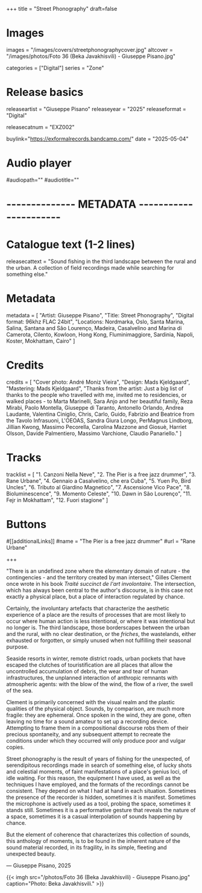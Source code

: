 +++
title = "Street Phonography"
draft=false

# Images
images = "/images/covers/streetphonographycover.jpg"
altcover = "/images/photos/Foto 36 (Beka Javakhisvili) - Giuseppe Pisano.jpg"

categories = ["Digital"]
series = "Zone"

# Release basics
releaseartist = "Giuseppe Pisano"
releaseyear = "2025"
releaseformat = "Digital"

releasecatnum = "EXZ002"

buylink="https://exformalrecords.bandcamp.com/"
date = "2025-05-04"

# Audio player
#audiopath=""
#audiotitle=""

# -------------- METADATA ----------------------

# Catalogue text (1-2 lines)
releasecattext = "Sound fishing in the third landscape between the rural and the urban. A collection of field recordings made while searching for something else."

# Metadata
metadata = [
    "Artist: Giuseppe Pisano",
    "Title: Street Phonography",
    "Digital format: 96khz FLAC 24bit",
    "Locations: Nordmarka, Oslo, Santa Marina, Salina,  Santana and São Lourenço, Madeira, Casalvelino and Marina di Camerota, Cilento, Kowloon, Hong Kong, Fluminimaggiore, Sardinia, Napoli, Koster, Mokhattam, Cairo"
]

# Credits
credits = [
    "Cover photo: André Moniz Vieira",
    "Design: Mads Kjeldgaard",
    "Mastering: Mads Kjeldgaard",
    "Thanks from the artist: Just a big list of thanks to the people who travelled with me,  invited me to residencies,  or walked places - to Marta Marinelli,  Sara Anjo and her beautiful family,  Reza Mirabi,  Paolo Montella,  Giuseppe di Taranto,  Antonello Orlando,  Andrea Laudante,  Valentina Ciniglio,  Chris,  Carlo,  Guido,  Fabrizio and Beatrice from the Tavolo Infrasuoni,  L'OEOAS,  Sandra Giura Longo,  PerMagnus Lindborg,  Jillian Kwong,  Massimo Pecorella,  Carolina Mazzone and Giosuè,  Harriet Olsson,  Davide Palmentiero,  Massimo Varchione,  Claudio Panariello."
]

# Tracks
tracklist = [
    "1. Canzoni Nella Neve",
    "2. The Pier is a free jazz drummer",
    "3. Rane Urbane",
    "4. Gennaio a Casalvelino, che era Cuba",
    "5. Yuen Po, Bird Uncles",
    "6. Tributo al Giardino Magnetico",
    "7. Ascensione Vico Pace",
    "8. Bioluminescence",
    "9. Momento Celeste",
    "10. Dawn in São Lourenço",
    "11. Fejr in Mokhattam",
    "12. Fuori stagione"
]

# Buttons
#[[additionalLinks]]
#name = "The Pier is a free jazz drummer"
#url = "Rane Urbane"

+++

"There is an undefined zone where the elementary domain of nature - the contingencies - and the territory created by man intersect," Gilles Clement once wrote in his book *Traité succinct de l'art involontaire*. The intersection, which has always been central to the author's discourse, is in this case not exactly a physical place, but a place of interaction regulated by chance.

Certainly, the involuntary artefacts that characterize the aesthetic experience of a place are the results of processes that are most likely to occur where human action is less intentional, or where it was intentional but no longer is. The third landscape, those borderscapes between the urban and the rural, with no clear destination, or the *friches*, the wastelands, either exhausted or forgotten, or simply unused when not fulfilling their seasonal purpose.

Seaside resorts in winter, remote district roads, urban pockets that have escaped the clutches of touristification are all places that allow the uncontrolled accumulation of debris, the wear and tear of human infrastructures, the unplanned interaction of anthropic remnants with atmospheric agents: with the blow of the wind, the flow of a river, the swell of the sea.

Clement is primarily concerned with the visual realm and the plastic qualities of the physical object. Sounds, by comparison, are much more fragile: they are ephemeral. Once spoken in the wind, they are gone, often leaving no time for a sound amateur to set up a recording device. Attempting to frame them in a compositional discourse robs them of their precious spontaneity, and any subsequent attempt to recreate the conditions under which they occurred will only produce poor and vulgar
copies.

Street phonography is the result of years of fishing for the unexpected, of serendipitous recordings made in search of something else, of lucky shots and celestial moments, of faint manifestations of a place's genius loci, of idle waiting. For this reason, the equipment I have used, as well as the techniques I have employed, and the formats of the recordings cannot be consistent. They depend on what I had at hand in each situation. Sometimes the presence of the recorder is hidden, sometimes it is manifest. Sometimes the microphone is actively used as a tool, probing the space, sometimes it stands still. Sometimes it is a performative gesture that reveals the nature of a space, sometimes it is a casual interpolation of sounds happening by chance.

But the element of coherence that characterizes this collection of sounds, this anthology of moments, is to be found in the inherent nature of the sound material recorded, in its fragility, in its simple, fleeting and unexpected beauty.

— Giuseppe Pisano, 2025

{{< imgh src="/photos/Foto 36 (Beka Javakhisvili) - Giuseppe Pisano.jpg" caption="Photo: Beka Javakhisvili." >}}

